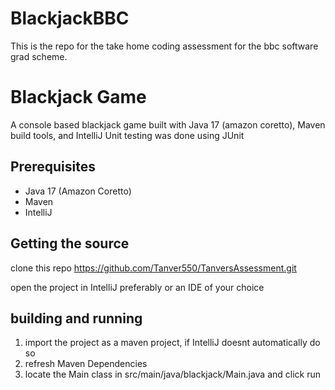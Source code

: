 # BlackjackBBC
This is the repo for the take home coding assessment for the bbc software grad scheme. 

# Blackjack Game
A console based blackjack game built with Java 17 (amazon coretto), Maven build tools, and IntelliJ
Unit testing was done using JUnit

## Prerequisites

- Java 17 (Amazon Coretto)
- Maven
- IntelliJ

## Getting the source

clone this repo
https://github.com/Tanver550/TanversAssessment.git

open the project in IntelliJ preferably or an IDE of your choice

## building and running

1) import the project as a maven project, if IntelliJ doesnt automatically do so
2) refresh Maven Dependencies
3) locate the Main class in src/main/java/blackjack/Main.java and click run

